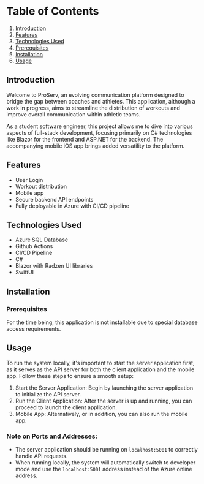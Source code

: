 # Table of Contents
1. [Introduction](#introduction)
2. [Features](#features)
3. [Technologies Used](#technologies-used)
4. [Prerequisites](#prerequisites)
5. [Installation](#installation)
6. [Usage](#usage)

## Introduction
Welcome to ProServ, an evolving communication platform designed to bridge the gap between coaches and athletes. This application, although a work in progress, aims to streamline the distribution of workouts and improve overall communication within athletic teams.

As a student software engineer, this project allows me to dive into various aspects of full-stack development, focusing primarily on C# technologies like Blazor for the frontend and ASP.NET for the backend. The accompanying mobile iOS app brings added versatility to the platform.

## Features
- User Login
- Workout distribution
- Mobile app
- Secure backend API endpoints
- Fully deployable in Azure with CI/CD pipeline

## Technologies Used
- Azure SQL Database
- Github Actions
- CI/CD Pipeline
- C#
- Blazor with Radzen UI libraries
- SwiftUI 

## Installation

### Prerequisites
For the time being, this application is not installable due to special database access requirements.

## Usage
To run the system locally, it's important to start the server application first, as it serves as the API server for both the client application and the mobile app. Follow these steps to ensure a smooth setup:
1. Start the Server Application: Begin by launching the server application to initialize the API server.
2. Run the Client Application: After the server is up and running, you can proceed to launch the client application.
3. Mobile App: Alternatively, or in addition, you can also run the mobile app.

### Note on Ports and Addresses:
- The server application should be running on `localhost:5001` to correctly handle API requests.
- When running locally, the system will automatically switch to developer mode and use the `localhost:5001` address instead of the Azure online address.

